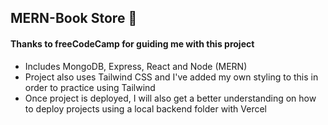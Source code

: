 ## MERN-Book Store :bookmark:

#### Thanks to freeCodeCamp for guiding me with this project

- Includes MongoDB, Express, React and Node (MERN)
- Project also uses Tailwind CSS and I've added my own styling to this in order to practice using Tailwind
- Once project is deployed, I will also get a better understanding on how to deploy projects using a local backend folder with Vercel




